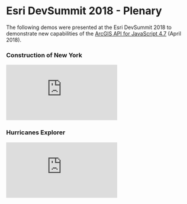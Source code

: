 # Esri DevSummit 2018 - Plenary

The following demos were presented at the Esri DevSummit 2018 to demonstrate new capabilities of the [ArcGIS API for JavaScript 4.7](https://js.arcgis.com) (April 2018).

### Construction of New York
[![New York demo](https://ycabon.github.io/2018-devsummit-plenary/1-new-york.html)](https://ycabon.github.io/2018-devsummit-plenary/new-york.png)

### Hurricanes Explorer
[![Hurricanes demo](https://ycabon.github.io/2018-devsummit-plenary/2-hurricanes.html)](https://ycabon.github.io/2018-devsummit-plenary/hurricanes.png)
